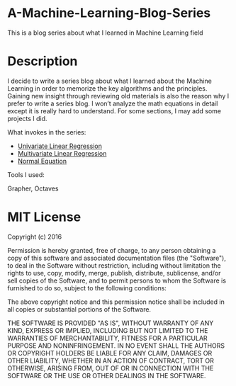 # A-Machine-Learning-Blog-Series
<p>This is a blog series about what I learned in Machine Learning field</p>

# Description
<p>I decide to write a series blog about what I learned about the Machine Learning in order to memorize the key algorithms and the principles. Gaining new insight through reviewing old materials is also the reason why I prefer to write a series blog. I won’t analyze the math equations in detail except it is really hard to understand. For some sections, I may add some projects I did.</p>

<p>What invokes in the series:</p>

<ul>
<li><a href="https://github.com/YuanGao0317/A-Machine-Learning-Blog-Series/blob/master/Blog/1%20Univariate%20Linear%20Regression.pdf">Univariate Linear Regression</a></li>
<li><a href="https://github.com/YuanGao0317/A-Machine-Learning-Blog-Series/blob/master/Blog/2%20Multivariate%20Linear%20Regression.pdf">Multivariate Linear Regression</a></li>
<li><a href="https://github.com/YuanGao0317/A-Machine-Learning-Blog-Series/blob/master/Blog/3%20Normal%20Equation.pdf">Normal Equation</a></li>
</ul>

<p>Tools I used:</p>
<p>Grapher, Octaves</p>

# MIT License

Copyright (c) 2016 

Permission is hereby granted, free of charge, to any person obtaining a copy
of this software and associated documentation files (the "Software"), to deal
in the Software without restriction, including without limitation the rights
to use, copy, modify, merge, publish, distribute, sublicense, and/or sell
copies of the Software, and to permit persons to whom the Software is
furnished to do so, subject to the following conditions:

The above copyright notice and this permission notice shall be included in all
copies or substantial portions of the Software.

THE SOFTWARE IS PROVIDED "AS IS", WITHOUT WARRANTY OF ANY KIND, EXPRESS OR
IMPLIED, INCLUDING BUT NOT LIMITED TO THE WARRANTIES OF MERCHANTABILITY,
FITNESS FOR A PARTICULAR PURPOSE AND NONINFRINGEMENT. IN NO EVENT SHALL THE
AUTHORS OR COPYRIGHT HOLDERS BE LIABLE FOR ANY CLAIM, DAMAGES OR OTHER
LIABILITY, WHETHER IN AN ACTION OF CONTRACT, TORT OR OTHERWISE, ARISING FROM,
OUT OF OR IN CONNECTION WITH THE SOFTWARE OR THE USE OR OTHER DEALINGS IN THE
SOFTWARE.
